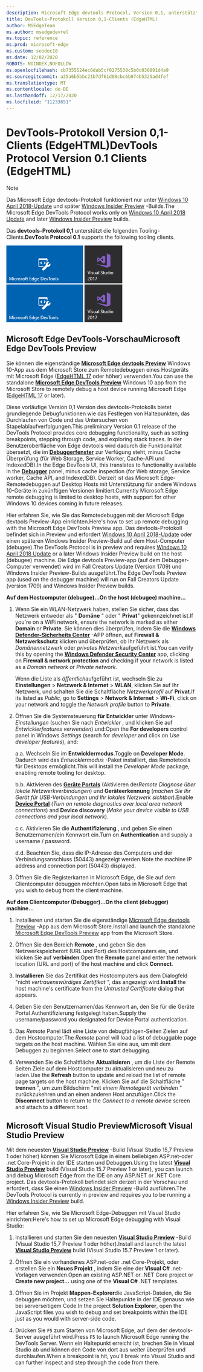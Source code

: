 ```yaml
---
description: Microsoft Edge devtools Protocol, Version 0,1, unterstützt die folgenden Tooling-Clients.
title: DevTools-Protokoll Version 0,1-Clients (EdgeHTML)
author: MSEdgeTeam
ms.author: msedgedevrel
ms.topic: reference
ms.prod: microsoft-edge
ms.custom: seodec18
ms.date: 12/02/2020
ROBOTS: NOINDEX,NOFOLLOW
ms.openlocfilehash: cb7355524ec6dab5cf0275538c5b0c030891d4a9
ms.sourcegitcommit: a35a6b5bbc21b7df61d08cbc6b074b5325ad4fef
ms.translationtype: MT
ms.contentlocale: de-DE
ms.lasthandoff: 12/17/2020
ms.locfileid: "11233651"
---
```

# <span data-ttu-id="091ac-103">DevTools-Protokoll Version 0,1-Clients (EdgeHTML)</span><span class="sxs-lookup"><span data-stu-id="091ac-103">DevTools Protocol Version 0.1 Clients (EdgeHTML)</span></span>  

> [!NOTE]
> <span data-ttu-id="091ac-104">Das Microsoft Edge devtools-Protokoll funktioniert nur unter [Windows 10 April 2018-Update](https://blogs.windows.com/windowsexperience/2018/04/30/how-to-get-the-windows-10-april-2018-update/#5VXkQMU41CJzZPER.97) und später [Windows Insider Preview](https://insider.windows.com/en-us/getting-started/) -Builds.</span><span class="sxs-lookup"><span data-stu-id="091ac-104">The Microsoft Edge DevTools Protocol works only on [Windows 10 April 2018 Update](https://blogs.windows.com/windowsexperience/2018/04/30/how-to-get-the-windows-10-april-2018-update/#5VXkQMU41CJzZPER.97) and later [Windows Insider Preview](https://insider.windows.com/en-us/getting-started/) builds.</span></span>

<span data-ttu-id="091ac-105">Das **devtools-Protokoll 0,1** unterstützt die folgenden Tooling-Clients.</span><span class="sxs-lookup"><span data-stu-id="091ac-105">**DevTools Protocol 0.1** supports the following tooling clients.</span></span>

<span data-ttu-id="091ac-106">[ ![ Microsoft Edge devtools Preview](../media/microsoft-edge-devtools.png)](#microsoft-edge-devtools-preview) [ ![ Microsoft Visual Studio 15,7 Preview 2](../media/visual-studio-2017.png)](#microsoft-visual-studio-preview)</span><span class="sxs-lookup"><span data-stu-id="091ac-106">[![Microsoft Edge DevTools Preview](../media/microsoft-edge-devtools.png)](#microsoft-edge-devtools-preview) [![Microsoft Visual Studio 15.7 Preview 2](../media/visual-studio-2017.png)](#microsoft-visual-studio-preview)</span></span>

## <span data-ttu-id="091ac-107">Microsoft Edge DevTools-Vorschau</span><span class="sxs-lookup"><span data-stu-id="091ac-107">Microsoft Edge DevTools Preview</span></span>

<span data-ttu-id="091ac-108">Sie können die eigenständige [**Microsoft Edge devtools Preview**](https://www.microsoft.com/store/p/microsoft-edge-devtools-preview/9mzbfrmz0mnj?activetab=pivot%3aoverviewtab) Windows 10-App aus dem Microsoft Store zum Remotedebuggen eines Hostgeräts mit Microsoft Edge ([EdgeHTML 17](../../dev-guide/index.md) oder höher) verwenden.</span><span class="sxs-lookup"><span data-stu-id="091ac-108">You can use the standalone [**Microsoft Edge DevTools Preview**](https://www.microsoft.com/store/p/microsoft-edge-devtools-preview/9mzbfrmz0mnj?activetab=pivot%3aoverviewtab) Windows 10 app from the Microsoft Store to remotely debug a host device running Microsoft Edge ([EdgeHTML 17](../../dev-guide/index.md) or later).</span></span>

<span data-ttu-id="091ac-109">Diese vorläufige Version 0,1 Version des devtools-Protokolls bietet grundlegende Debugfunktionen wie das Festlegen von Haltepunkten, das Durchlaufen von Code und das Untersuchen von Stapelablaufverfolgungen.</span><span class="sxs-lookup"><span data-stu-id="091ac-109">This preliminary Version 0.1 release of the DevTools Protocol provides core debugging functionality, such as setting breakpoints, stepping through code, and exploring stack traces.</span></span> <span data-ttu-id="091ac-110">In der Benutzeroberfläche von Edge devtools wird dadurch die Funktionalität übersetzt, die im [**Debuggerfenster**](../../devtools-guide/debugger.md) zur Verfügung steht, minus Cache Überprüfung (für Web Storage, Service Worker, Cache-API und IndexedDB).</span><span class="sxs-lookup"><span data-stu-id="091ac-110">In the Edge DevTools UI, this translates to functionality available in the [**Debugger**](../../devtools-guide/debugger.md) panel, minus cache inspection (for Web storage, Service worker, Cache API, and IndexedDB).</span></span> <span data-ttu-id="091ac-111">Derzeit ist das Microsoft Edge-Remotedebuggen auf Desktop Hosts mit Unterstützung für andere Windows 10-Geräte in zukünftigen Versionen limitiert.</span><span class="sxs-lookup"><span data-stu-id="091ac-111">Currently Microsoft Edge remote debugging is limited to desktop hosts, with support for other Windows 10 devices coming in future releases.</span></span>

<span data-ttu-id="091ac-112">Hier erfahren Sie, wie Sie das Remotedebuggen mit der Microsoft Edge devtools Preview-App einrichten.</span><span class="sxs-lookup"><span data-stu-id="091ac-112">Here's how to set up remote debugging with the Microsoft Edge DevTools Preview app.</span></span> <span data-ttu-id="091ac-113">Das devtools-Protokoll befindet sich in Preview und erfordert [Windows 10 April 2018-Update](https://blogs.windows.com/windowsexperience/2018/04/30/how-to-get-the-windows-10-april-2018-update/#5VXkQMU41CJzZPER.97) oder einen späteren Windows Insider Preview-Build auf dem Host-Computer (debugee).</span><span class="sxs-lookup"><span data-stu-id="091ac-113">The DevTools Protocol is in preview and requires [Windows 10 April 2018 Update](https://blogs.windows.com/windowsexperience/2018/04/30/how-to-get-the-windows-10-april-2018-update/#5VXkQMU41CJzZPER.97) or a later Windows Insider Preview build on the host (debugee) machine.</span></span> <span data-ttu-id="091ac-114">Die Edge devtools Preview-app (auf dem Debugger-Computer verwendet) wird im Fall Creators Update (Version 1709) und Windows Insider Preview-Builds ausgeführt.</span><span class="sxs-lookup"><span data-stu-id="091ac-114">The Edge DevTools Preview app (used on the debugger machine) will run on Fall Creators Update (version 1709) and Windows Insider Preview builds.</span></span>

**<span data-ttu-id="091ac-115">Auf dem Hostcomputer (debugee)...</span><span class="sxs-lookup"><span data-stu-id="091ac-115">On the host (debugee) machine...</span></span>**

1. <span data-ttu-id="091ac-116">Wenn Sie ein WLAN-Netzwerk haben, stellen Sie sicher, dass das Netzwerk entweder als " **Domäne** " oder " **Privat**" gekennzeichnet ist.</span><span class="sxs-lookup"><span data-stu-id="091ac-116">If you're on a WiFi network, ensure the network is marked as either **Domain** or **Private**.</span></span> <span data-ttu-id="091ac-117">Sie können dies überprüfen, indem Sie die [**Windows Defender-Sicherheits Center**](/windows/security/threat-protection/windows-defender-security-center/windows-defender-security-center) -APP öffnen, auf **Firewall & Netzwerkschutz** klicken und überprüfen, ob Ihr Netzwerk als *Domänennetzwerk* oder *privates Netzwerk*aufgeführt ist.</span><span class="sxs-lookup"><span data-stu-id="091ac-117">You can verify this by opening the [**Windows Defender Security Center**](/windows/security/threat-protection/windows-defender-security-center/windows-defender-security-center) app, clicking on **Firewall & network protection** and checking if your network is listed as a *Domain network* or *Private network*.</span></span> 

    <span data-ttu-id="091ac-118">Wenn die Liste als *öffentlich*aufgeführt ist, wechseln Sie zu **Einstellungen**  >  **Netzwerk & Internet**  >  **WLAN**, klicken Sie auf Ihr Netzwerk, und schalten Sie die Schaltfläche *Netzwerkprofil* auf **Privat**.</span><span class="sxs-lookup"><span data-stu-id="091ac-118">If its listed as *Public*, go to **Settings** > **Network & Internet** > **Wi-Fi**, click on your network and toggle the *Network profile* button to **Private**.</span></span>

2. <span data-ttu-id="091ac-119">Öffnen Sie die Systemsteuerung **für Entwickler** unter Windows- *Einstellungen* (suchen Sie nach *Entwickler* , und klicken Sie auf *Entwicklerfeatures verwenden*) und:</span><span class="sxs-lookup"><span data-stu-id="091ac-119">Open the **For developers** control panel in Windows *Settings* (search for *developer* and click on *Use developer features*), and:</span></span> 

    <span data-ttu-id="091ac-120">a.</span><span class="sxs-lookup"><span data-stu-id="091ac-120">a.</span></span> <span data-ttu-id="091ac-121">Wechseln Sie im **Entwicklermodus**.</span><span class="sxs-lookup"><span data-stu-id="091ac-121">Toggle on **Developer Mode**.</span></span> <span data-ttu-id="091ac-122">Dadurch wird das *Entwicklermodus* -Paket installiert, das Remotetools für Desktops ermöglicht.</span><span class="sxs-lookup"><span data-stu-id="091ac-122">This will install the *Developer Mode* package, enabling remote tooling for desktop.</span></span>

    <span data-ttu-id="091ac-123">b.</span><span class="sxs-lookup"><span data-stu-id="091ac-123">b.</span></span> <span data-ttu-id="091ac-124">Aktivieren des [**Geräte Portals**](/windows/uwp/debug-test-perf/device-portal) (Aktivieren der*Remote Diagnose über lokale Netzwerkverbindungen*) und **Geräteerkennung** (*machen Sie Ihr Gerät für USB-Verbindungen und Ihr lokales Netzwerk sichtbar*).</span><span class="sxs-lookup"><span data-stu-id="091ac-124">Enable [**Device Portal**](/windows/uwp/debug-test-perf/device-portal) (*Turn on remote diagnostics over local area network connections*) and **Device discovery** (*Make your device visible to USB connections and your local network*).</span></span>

    <span data-ttu-id="091ac-125">c.</span><span class="sxs-lookup"><span data-stu-id="091ac-125">c.</span></span> <span data-ttu-id="091ac-126">Aktivieren Sie die **Authentifizierung** , und geben Sie einen Benutzernamen/ein Kennwort ein.</span><span class="sxs-lookup"><span data-stu-id="091ac-126">Turn on **Authentication** and supply a username / password.</span></span>

    <span data-ttu-id="091ac-127">d.</span><span class="sxs-lookup"><span data-stu-id="091ac-127">d.</span></span> <span data-ttu-id="091ac-128">Beachten Sie, dass die IP-Adresse des Computers und der Verbindungsanschluss (50443) angezeigt werden.</span><span class="sxs-lookup"><span data-stu-id="091ac-128">Note the machine IP address and connection port (50443) displayed.</span></span>

3. <span data-ttu-id="091ac-129">Öffnen Sie die Registerkarten in Microsoft Edge, die Sie auf dem Clientcomputer debuggen möchten.</span><span class="sxs-lookup"><span data-stu-id="091ac-129">Open tabs in Microsoft Edge that you wish to debug from the client machine.</span></span>

**<span data-ttu-id="091ac-130">Auf dem Clientcomputer (Debugger)...</span><span class="sxs-lookup"><span data-stu-id="091ac-130">On the client (debugger) machine...</span></span>**

1.  <span data-ttu-id="091ac-131">Installieren und starten Sie die eigenständige [Microsoft Edge devtools Preview](https://www.microsoft.com/store/p/microsoft-edge-devtools-preview/9mzbfrmz0mnj?activetab=pivot%3aoverviewtab) -App aus dem Microsoft Store.</span><span class="sxs-lookup"><span data-stu-id="091ac-131">Install and launch the standalone [Microsoft Edge DevTools Preview](https://www.microsoft.com/store/p/microsoft-edge-devtools-preview/9mzbfrmz0mnj?activetab=pivot%3aoverviewtab) app from the Microsoft Store.</span></span>

2. <span data-ttu-id="091ac-132">Öffnen Sie den Bereich **Remote** , und geben Sie den Netzwerkspeicherort (URL und Port) des Hostcomputers ein, und klicken Sie auf **verbinden**.</span><span class="sxs-lookup"><span data-stu-id="091ac-132">Open the **Remote** panel and enter the network location (URL and port) of the host machine and click **Connect**.</span></span>

3. <span data-ttu-id="091ac-133">**Installieren** Sie das Zertifikat des Hostcomputers aus dem Dialogfeld "nicht *vertrauenswürdiges Zertifikat* ", das angezeigt wird.</span><span class="sxs-lookup"><span data-stu-id="091ac-133">**Install** the host machine's certificate from the *Untrusted Certificate* dialog that appears.</span></span>

4. <span data-ttu-id="091ac-134">Geben Sie den Benutzernamen/das Kennwort an, den Sie für die Geräte Portal Authentifizierung festgelegt haben.</span><span class="sxs-lookup"><span data-stu-id="091ac-134">Supply the username/password you designated for Device Portal authentication.</span></span>

5. <span data-ttu-id="091ac-135">Das *Remote* Panel lädt eine Liste von debugfähigen-Seiten Zielen auf dem Hostcomputer.</span><span class="sxs-lookup"><span data-stu-id="091ac-135">The *Remote* panel will load a list of debuggable page targets on the host machine.</span></span> <span data-ttu-id="091ac-136">Wählen Sie eine aus, um mit dem Debuggen zu beginnen.</span><span class="sxs-lookup"><span data-stu-id="091ac-136">Select one to start debugging.</span></span>

6. <span data-ttu-id="091ac-137">Verwenden Sie die Schaltfläche **Aktualisieren** , um die Liste der Remote Seiten Ziele auf dem Hostcomputer zu aktualisieren und neu zu laden.</span><span class="sxs-lookup"><span data-stu-id="091ac-137">Use the **Refresh** button to update and reload the list of remote page targets on the host machine.</span></span> <span data-ttu-id="091ac-138">Klicken Sie auf die Schaltfläche " **trennen** ", um zum Bildschirm "mit *einem Remotegerät verbinden* " zurückzukehren und an einen anderen Host anzufügen.</span><span class="sxs-lookup"><span data-stu-id="091ac-138">Click the **Disconnect** button to return to the *Connect to a remote device* screen and attach to a different host.</span></span>

## <span data-ttu-id="091ac-139">Microsoft Visual Studio Preview</span><span class="sxs-lookup"><span data-stu-id="091ac-139">Microsoft Visual Studio Preview</span></span>

<span data-ttu-id="091ac-140">Mit dem neuesten [**Visual Studio Preview**](https://www.visualstudio.com/vs/preview/) -Build (Visual Studio 15,7 Preview 1 oder höher) können Sie Microsoft Edge in einem beliebigen ASP.net-oder .net Core-Projekt in der IDE starten und Debuggen.</span><span class="sxs-lookup"><span data-stu-id="091ac-140">Using the latest [**Visual Studio Preview**](https://www.visualstudio.com/vs/preview/) build (Visual Studio 15.7 Preview 1 or later), you can launch and debug Microsoft Edge from the IDE on any ASP.NET or .NET Core project.</span></span> <span data-ttu-id="091ac-141">Das devtools-Protokoll befindet sich derzeit in der Vorschau und erfordert, dass Sie einen [Windows Insider Preview](https://insider.windows.com/en-us/getting-started/) -Build ausführen.</span><span class="sxs-lookup"><span data-stu-id="091ac-141">The DevTools Protocol is currently in preview and requires you to be running a [Windows Insider Preview](https://insider.windows.com/en-us/getting-started/) build.</span></span>

<span data-ttu-id="091ac-142">Hier erfahren Sie, wie Sie Microsoft Edge-Debuggen mit Visual Studio einrichten:</span><span class="sxs-lookup"><span data-stu-id="091ac-142">Here's how to set up Microsoft Edge debugging with Visual Studio:</span></span>

1.  <span data-ttu-id="091ac-143">Installieren und starten Sie den neuesten [**Visual Studio Preview**](https://www.visualstudio.com/vs/preview/) -Build (Visual Studio 15,7 Preview 1 oder höher).</span><span class="sxs-lookup"><span data-stu-id="091ac-143">Install and launch the latest [**Visual Studio Preview**](https://www.visualstudio.com/vs/preview/) build (Visual Studio 15.7 Preview 1 or later).</span></span>

2. <span data-ttu-id="091ac-144">Öffnen Sie ein vorhandenes ASP.net-oder .net Core-Projekt, oder erstellen Sie ein **Neues Projekt** , indem Sie eine der **Visual C#** .net-Vorlagen verwenden.</span><span class="sxs-lookup"><span data-stu-id="091ac-144">Open an existing ASP.NET or .NET Core project or **Create new project...** using one of the **Visual C#** .NET templates.</span></span>

3. <span data-ttu-id="091ac-145">Öffnen Sie im Projekt **Mappen-Explorer**die JavaScript-Dateien, die Sie debuggen möchten, und setzen Sie Haltepunkte in der IDE genauso wie bei serverseitigem Code.</span><span class="sxs-lookup"><span data-stu-id="091ac-145">In the project **Solution Explorer**, open the JavaScript files you wish to debug and set breakpoints within the IDE just as you would with server-side code.</span></span>

4. <span data-ttu-id="091ac-146">Drücken Sie `F5` zum Starten von Microsoft Edge, auf dem der devtools-Server ausgeführt wird.</span><span class="sxs-lookup"><span data-stu-id="091ac-146">Press `F5` to launch Microsoft Edge running the DevTools Server.</span></span> <span data-ttu-id="091ac-147">Wenn ein Haltepunkt erreicht ist, brechen Sie in Visual Studio ab und können den Code von dort aus weiter überprüfen und durchlaufen.</span><span class="sxs-lookup"><span data-stu-id="091ac-147">When a breakpoint is hit, you'll break into Visual Studio and can further inspect and step through the code from there.</span></span>

